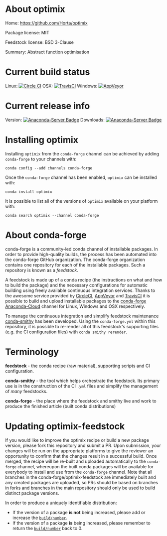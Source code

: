 About optimix
=============

Home: https://github.com/Horta/optimix

Package license: MIT

Feedstock license: BSD 3-Clause

Summary: Abstract function optimisation



Current build status
====================

Linux: [![Circle CI](https://circleci.com/gh/conda-forge/optimix-feedstock.svg?style=shield)](https://circleci.com/gh/conda-forge/optimix-feedstock)
OSX: [![TravisCI](https://travis-ci.org/conda-forge/optimix-feedstock.svg?branch=master)](https://travis-ci.org/conda-forge/optimix-feedstock)
Windows: [![AppVeyor](https://ci.appveyor.com/api/projects/status/github/conda-forge/optimix-feedstock?svg=True)](https://ci.appveyor.com/project/conda-forge/optimix-feedstock/branch/master)

Current release info
====================
Version: [![Anaconda-Server Badge](https://anaconda.org/conda-forge/optimix/badges/version.svg)](https://anaconda.org/conda-forge/optimix)
Downloads: [![Anaconda-Server Badge](https://anaconda.org/conda-forge/optimix/badges/downloads.svg)](https://anaconda.org/conda-forge/optimix)

Installing optimix
==================

Installing `optimix` from the `conda-forge` channel can be achieved by adding `conda-forge` to your channels with:

```
conda config --add channels conda-forge
```

Once the `conda-forge` channel has been enabled, `optimix` can be installed with:

```
conda install optimix
```

It is possible to list all of the versions of `optimix` available on your platform with:

```
conda search optimix --channel conda-forge
```


About conda-forge
=================

conda-forge is a community-led conda channel of installable packages.
In order to provide high-quality builds, the process has been automated into the
conda-forge GitHub organization. The conda-forge organization contains one repository
for each of the installable packages. Such a repository is known as a *feedstock*.

A feedstock is made up of a conda recipe (the instructions on what and how to build
the package) and the necessary configurations for automatic building using freely
available continuous integration services. Thanks to the awesome service provided by
[CircleCI](https://circleci.com/), [AppVeyor](http://www.appveyor.com/)
and [TravisCI](https://travis-ci.org/) it is possible to build and upload installable
packages to the [conda-forge](https://anaconda.org/conda-forge)
[Anaconda-Cloud](http://docs.anaconda.org/) channel for Linux, Windows and OSX respectively.

To manage the continuous integration and simplify feedstock maintenance
[conda-smithy](http://github.com/conda-forge/conda-smithy) has been developed.
Using the ``conda-forge.yml`` within this repository, it is possible to re-render all of
this feedstock's supporting files (e.g. the CI configuration files) with ``conda smithy rerender``.


Terminology
===========

**feedstock** - the conda recipe (raw material), supporting scripts and CI configuration.

**conda-smithy** - the tool which helps orchestrate the feedstock.
                   Its primary use is in the construction of the CI ``.yml`` files
                   and simplify the management of *many* feedstocks.

**conda-forge** - the place where the feedstock and smithy live and work to
                  produce the finished article (built conda distributions)


Updating optimix-feedstock
==========================

If you would like to improve the optimix recipe or build a new
package version, please fork this repository and submit a PR. Upon submission,
your changes will be run on the appropriate platforms to give the reviewer an
opportunity to confirm that the changes result in a successful build. Once
merged, the recipe will be re-built and uploaded automatically to the
`conda-forge` channel, whereupon the built conda packages will be available for
everybody to install and use from the `conda-forge` channel.
Note that all branches in the conda-forge/optimix-feedstock are
immediately built and any created packages are uploaded, so PRs should be based
on branches in forks and branches in the main repository should only be used to
build distinct package versions.

In order to produce a uniquely identifiable distribution:
 * If the version of a package **is not** being increased, please add or increase
   the [``build/number``](http://conda.pydata.org/docs/building/meta-yaml.html#build-number-and-string).
 * If the version of a package **is** being increased, please remember to return
   the [``build/number``](http://conda.pydata.org/docs/building/meta-yaml.html#build-number-and-string)
   back to 0.
